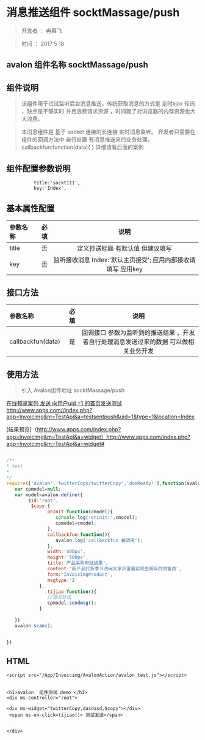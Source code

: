 # 消息推送组件 socktMassage/push

> 开发者 ： 冉幕飞

> 时间 ： 2017 5 18 

## avalon 组件名称 socktMassage/push


## 组件说明

  > 该组件用于试试监听后台消息推送，传统获取消息的方式是 定时ajax 轮询 ，缺点是不够实时 并且浪费请求资源 ，时间就了对浏览器的内存资源也大大浪费。

  > 本消息组件是 基于 socket 连接的长连接 实时消息监听。 开发者只需要在组件的回调方法中 自行处置 有消息推送来的业务处理。 callbackfun:function(data){ } 详细请看后面的案例


## 组件配置参数说明

              title:'sockt111',              
              key:'Index',
              

## 基本属性配置

| 参数名称      |    必填 | 说明  |
| :-------- | --------:| :--: |
|title|否| 定义抄送标题 有默认值 但建议填写 |
|key|否|  监听接收消息    Index:'默认主页接受'; 应用内部接收请填写 应用key |

##  接口方法

| 参数名称      |    必填 | 说明  |
| :-------- | --------:| :--: |
|callbackfun(data)|是| 回调接口  参数为监听到的推送结果 ，开发者自行处理消息发送过来的数据 可以做相关业务开发  |



## 使用方法

  > 引入 Avalon组件地址 socktMassage/push

   [在线预览案列 发送 向用户uid =1 的首页发送测试](http://www.apps.com//index.php?app=Invoicimg&m=TestApi&a=testsentpush&uid=1&type=1&location=Index) http://www.apps.com//index.php?app=Invoicimg&m=TestApi&a=testsentpush&uid=1&type=1&location=Index

   [结果预览]（http://www.apps.com/index.php?app=Invoicimg&m=TestApi&a=widget）http://www.apps.com/index.php?app=Invoicimg&m=TestApi&a=widget#

``` javascript

/**
* test
* 
*/
require(['avalon','twitterCopy/twitterCopy','domReady!'],function(avalon){
   var cpmodel=null;
   var model=avalon.define({ 
        $id:'root',
         $copy:{
               onInit:function(cmodel){
                  console.log('oninit:',cmodel);
                  cpmodel=cmodel;
               },
               callbackfun:function(){
                  avalon.log('callbackfun 被调用');
               },
               width:'400px',
               height:'500px',
               title:'产品采购审批结果',
               content:'新产品打折季节洗碗大家炉里看实现去啊年的销售而',
               form:'InvoicimgProduct',
               msgtype:'2'
            },
              ,tijiao:function(){
               //提交抄送
               cpmodel.sendmsg();
            }
            
   })
   avalon.scan();


})

```
## HTML
```
<script src="/App/Invoicimg/AvalonAction/avalon_test.js"></script>


<h1>avalon  组件测试 demo </h1>
<div ms-controller="root">
 
<div ms-widget="twitterCopy,dasdasd,$copy"></div>
 <span ms-on-click=tijiao()> 测试发送</span>


</div>





```




